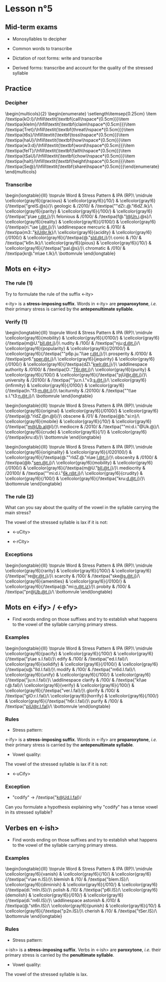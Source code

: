 # Lesson n°5



## Mid-term exams

* Monosyllables to decipher

* Common words to transcribe

* Dictation of root forms: write and transcribe

* Derived forms: transcribe and account for the quality of the stressed syllable

## Practice 

### Decipher

\begin{multicols}{2}
\begin{enumerate}
\setlength\itemsep{0.25cm}
\item /\textipa{kO:l}/\hfill\textit{\textbf{call\hspace*{0.5cm}}}\item /\textipa{kleIm}/\hfill\textit{\textbf{claim\hspace*{0.5cm}}}\item /\textipa{Tret}/\hfill\textit{\textbf{threat\hspace*{0.5cm}}}\item /\textipa{t6s}/\hfill\textit{\textbf{toss\hspace*{0.5cm}}}\item /\textipa{haU}/\hfill\textit{\textbf{how\hspace*{0.5cm}}}\item /\textipa{w3:d}/\hfill\textit{\textbf{word\hspace*{0.5cm}}}\item /\textipa{feIT}/\hfill\textit{\textbf{faith\hspace*{0.5cm}}}\item /\textipa{tSaU}/\hfill\textit{\textbf{chow\hspace*{0.5cm}}}\item /\textipa{haIt}/\hfill\textit{\textbf{height\hspace*{0.5cm}}}\item /\textipa{Se@}/\hfill\textit{\textbf{share\hspace*{0.5cm}}}\end{enumerate}
\end{multicols}

### Transcribe


\begin{longtable}{lll}
\toprule
Word & Stress Pattern & IPA (RP)\\
\midrule
\cellcolor{gray!6}{gracious} & \cellcolor{gray!6}{/10/} & \cellcolor{gray!6}{/\textipa{"greIS.@s}/}\\
geologic & /2010/ & /\textipa{""dZi:.@."l6dZ.Ik}/\\
\cellcolor{gray!6}{parity} & \cellcolor{gray!6}{/100/} & \cellcolor{gray!6}{/\textipa{"p\ae r.@t.i}/}\\
felonious & /0100/ & /\textipa{f@."l@Un.i.@s}/\\
\cellcolor{gray!6}{reality} & \cellcolor{gray!6}{/0100/} & \cellcolor{gray!6}{/\textipa{ri."\ae l.@t.i}/}\\
\addlinespace
mercuric & /010/ & /\textipa{m3:."kjU@r.Ik}/\\
\cellcolor{gray!6}{acidity} & \cellcolor{gray!6}{/0100/} & \cellcolor{gray!6}{/\textipa{@."sId.@t.i}/}\\
conic & /10/ & /\textipa{"k6n.Ik}/\\
\cellcolor{gray!6}{pious} & \cellcolor{gray!6}{/10/} & \cellcolor{gray!6}{/\textipa{"paI.@s}/}\\
chromatic & /010/ & /\textipa{kr@."m\ae t.Ik}/\\
\bottomrule
\end{longtable}

## Mots en <-ity>

### The rule (1)

Try to formulate the rule of the suffix <-ity>



<-ity> is a **stress-imposing suffix**. Words in <-ity> are  **proparoxytone**, *i.e.* their primary stress is carried by the **antepenultimate syllable**.

### Verify (1)


\begin{longtable}{lll}
\toprule
Word & Stress Pattern & IPA (RP)\\
\midrule
\cellcolor{gray!6}{mobility} & \cellcolor{gray!6}{/0100/} & \cellcolor{gray!6}{/\textipa{m@U."bIl.@t.i}/}\\
nudity & /100/ & /\textipa{"nju:d.@t.i}/\\
\cellcolor{gray!6}{popularity} & \cellcolor{gray!6}{/20100/} & \cellcolor{gray!6}{/\textipa{""p6p.ju."l\ae r.@t.i}/}\\
prosperity & /0100/ & /\textipa{pr6."sper.@t.i}/\\
\cellcolor{gray!6}{jequirity} & \cellcolor{gray!6}{/0100/} & \cellcolor{gray!6}{/\textipa{dZI."kwIr.@t.i}/}\\
\addlinespace
authority & /0100/ & /\textipa{O:."T6r.@t.i}/\\
\cellcolor{gray!6}{purity} & \cellcolor{gray!6}{/100/} & \cellcolor{gray!6}{/\textipa{"pjU@r.@t.i}/}\\
university & /20100/ & /\textipa{""ju:n.I."v3:s.@t.i}/\\
\cellcolor{gray!6}{infirmity} & \cellcolor{gray!6}{/0100/} & \cellcolor{gray!6}{/\textipa{In."f3:m.@t.i}/}\\
taciturnity & /20100/ & /\textipa{""t\ae s.I."t3:n.@t.i}/\\
\bottomrule
\end{longtable}


\begin{longtable}{lll}
\toprule
Word & Stress Pattern & IPA (RP)\\
\midrule
\cellcolor{gray!6}{original} & \cellcolor{gray!6}{/0100/} & \cellcolor{gray!6}{/\textipa{@."rIdZ.@n.@l}/}\\
obscene & /01/ & /\textipa{@b."si:n}/\\
\cellcolor{gray!6}{mobile} & \cellcolor{gray!6}{/10/} & \cellcolor{gray!6}{/\textipa{"m@Ub.aI@l}/}\\
mediocre & /2010/ & /\textipa{""mi:d.i."@Uk.@}/\\
\cellcolor{gray!6}{crude} & \cellcolor{gray!6}{/1/} & \cellcolor{gray!6}{/\textipa{kru:d}/}\\
\bottomrule
\end{longtable}


\begin{longtable}{lll}
\toprule
Word & Stress Pattern & IPA (RP)\\
\midrule
\cellcolor{gray!6}{originality} & \cellcolor{gray!6}{/020100/} & \cellcolor{gray!6}{/\textipa{@.""rIdZ.@."n\ae l.@t.i}/}\\
obscenity & /0100/ & /\textipa{@b."sen.@t.i}/\\
\cellcolor{gray!6}{mobility} & \cellcolor{gray!6}{/0100/} & \cellcolor{gray!6}{/\textipa{m@U."bIl.@t.i}/}\\
mediocrity & /20100/ & /\textipa{""mi:d.i."6k.r@t.i}/\\
\cellcolor{gray!6}{crudity} & \cellcolor{gray!6}{/100/} & \cellcolor{gray!6}{/\textipa{"kru:d.@t.i}/}\\
\bottomrule
\end{longtable}

### The rule (2)

What can you say about the quality of the vowel in the syllable carrying the main stress?



The vowel of the stressed syllable is lax if it is not:

* <-uCity>

* <-rCity>

### Exceptions


\begin{longtable}{lll}
\toprule
Word & Stress Pattern & IPA (RP)\\
\midrule
\cellcolor{gray!6}{rarity} & \cellcolor{gray!6}{/100/} & \cellcolor{gray!6}{/\textipa{"re@r.@t.i}/}\\
scarcity & /100/ & /\textipa{"ske@s.@t.i}/\\
\cellcolor{gray!6}{amenities} & \cellcolor{gray!6}{/0100/} & \cellcolor{gray!6}{/\textipa{@."mi:n.@t.iz}/}\\
probity & /100/ & /\textipa{"pr@Ub.@t.i}/\\
\bottomrule
\end{longtable}


## Mots en <-ify> / <-efy>

* Find words ending on those suffixes and try to establish what happens to the vowel of the syllable carrying primary stress.

### Examples


\begin{longtable}{lll}
\toprule
Word & Stress Pattern & IPA (RP)\\
\midrule
\cellcolor{gray!6}{pacify} & \cellcolor{gray!6}{/100/} & \cellcolor{gray!6}{/\textipa{"p\ae s.I.faI}/}\\
edify & /100/ & /\textipa{"ed.I.faI}/\\
\cellcolor{gray!6}{solidify} & \cellcolor{gray!6}{/0100/} & \cellcolor{gray!6}{/\textipa{s@."lId.I.faI}/}\\
modify & /100/ & /\textipa{"m6d.I.faI}/\\
\cellcolor{gray!6}{unify} & \cellcolor{gray!6}{/100/} & \cellcolor{gray!6}{/\textipa{"ju:n.I.faI}/}\\
\addlinespace
clarify & /100/ & /\textipa{"kl\ae r.@.faI}/\\
\cellcolor{gray!6}{verify} & \cellcolor{gray!6}{/100/} & \cellcolor{gray!6}{/\textipa{"ver.I.faI}/}\\
glorify & /100/ & /\textipa{"glO:r.I.faI}/\\
\cellcolor{gray!6}{horrify} & \cellcolor{gray!6}{/100/} & \cellcolor{gray!6}{/\textipa{"h6r.I.faI}/}\\
purify & /100/ & /\textipa{"pjU@r.I.faI}/\\
\bottomrule
\end{longtable}

### Rules

* Stress pattern:

<-ify> is a **stress-imposing suffix**. Words in <-ify> are  **proparoxytone**, *i.e.* their primary stress is carried by the **antepenultimate syllable**.

* Vowel quality:

The vowel of the stressed syllable is lax if it is not:

* <-uCify>

### Exception

* "codify"  $\rightarrow$ /\textipa{"k@Ud.I.faI}/

Can you formulate a hypothesis explaining why "codify" has a tense vowel in its stressed syllable?


## Verbes en <-ish>

* Find words ending on those suffixes and try to establish what happens to the vowel of the syllable carrying primary stress.


### Examples


\begin{longtable}{lll}
\toprule
Word & Stress Pattern & IPA (RP)\\
\midrule
\cellcolor{gray!6}{vanish} & \cellcolor{gray!6}{/10/} & \cellcolor{gray!6}{/\textipa{"v\ae n.IS}/}\\
blemish & /10/ & /\textipa{"blem.IS}/\\
\cellcolor{gray!6}{diminish} & \cellcolor{gray!6}{/010/} & \cellcolor{gray!6}{/\textipa{di."mIn.IS}/}\\
polish & /10/ & /\textipa{"p6l.IS}/\\
\cellcolor{gray!6}{demolish} & \cellcolor{gray!6}{/010/} & \cellcolor{gray!6}{/\textipa{di."m6l.IS}/}\\
\addlinespace
astonish & /010/ & /\textipa{@."st6n.IS}/\\
\cellcolor{gray!6}{punish} & \cellcolor{gray!6}{/10/} & \cellcolor{gray!6}{/\textipa{"p2n.IS}/}\\
cherish & /10/ & /\textipa{"tSer.IS}/\\
\bottomrule
\end{longtable}

### Rules

* Stress pattern:

<-ish> is a **stress-imposing suffix**. Verbs in <-ish> are  **paroxytone**, *i.e.* their primary stress is carried by the **penultimate syllable**.

* Vowel quality:

The vowel of the stressed syllable is lax. 
